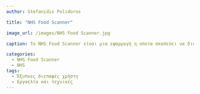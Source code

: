 ```yaml
---
author: Stefanidis Polidoros

title: "NHS Food Scanner"

image_url: /images/NHS Food Scanner.jpg

caption: Το NHS Food Scanner είναι μια εφαρμογή η οποία σκοπεύει να διευκολύνει τον άνθρωπο στον υπολογισμό των μακροθρεπτικών των τροφών. Λειτουργεί με scanner και χρησιμοποιεί το barcode του προϊόντος.

categories:
  - NHS Food Scanner
  - NHS
tags:
  - Έξυπνες διεπαφές χρήστη
  - Εργαελία και τεχνικές
---
```

